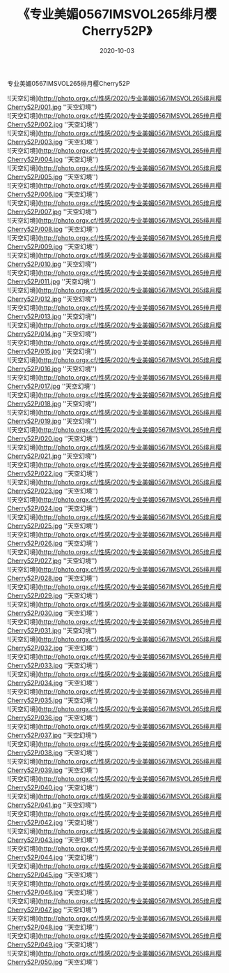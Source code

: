 ﻿---
layout: post
title:  《专业美媚0567IMSVOL265绯月樱Cherry52P》
date:   2020-10-03
image: http://photo.orgx.cf/性感/2020/专业美媚0567IMSVOL265绯月樱Cherry52P/000.jpg
categories: [美女, 性感, 泳衣]
---

专业美媚0567IMSVOL265绯月樱Cherry52P



![天空幻境](http://photo.orgx.cf/性感/2020/专业美媚0567IMSVOL265绯月樱Cherry52P/001.jpg ''天空幻境'') <br>
![天空幻境](http://photo.orgx.cf/性感/2020/专业美媚0567IMSVOL265绯月樱Cherry52P/002.jpg ''天空幻境'') <br>
![天空幻境](http://photo.orgx.cf/性感/2020/专业美媚0567IMSVOL265绯月樱Cherry52P/003.jpg ''天空幻境'') <br>
![天空幻境](http://photo.orgx.cf/性感/2020/专业美媚0567IMSVOL265绯月樱Cherry52P/004.jpg ''天空幻境'') <br>
![天空幻境](http://photo.orgx.cf/性感/2020/专业美媚0567IMSVOL265绯月樱Cherry52P/005.jpg ''天空幻境'') <br>
![天空幻境](http://photo.orgx.cf/性感/2020/专业美媚0567IMSVOL265绯月樱Cherry52P/006.jpg ''天空幻境'') <br>
![天空幻境](http://photo.orgx.cf/性感/2020/专业美媚0567IMSVOL265绯月樱Cherry52P/007.jpg ''天空幻境'') <br>
![天空幻境](http://photo.orgx.cf/性感/2020/专业美媚0567IMSVOL265绯月樱Cherry52P/008.jpg ''天空幻境'') <br>
![天空幻境](http://photo.orgx.cf/性感/2020/专业美媚0567IMSVOL265绯月樱Cherry52P/009.jpg ''天空幻境'') <br>
![天空幻境](http://photo.orgx.cf/性感/2020/专业美媚0567IMSVOL265绯月樱Cherry52P/010.jpg ''天空幻境'') <br>
![天空幻境](http://photo.orgx.cf/性感/2020/专业美媚0567IMSVOL265绯月樱Cherry52P/011.jpg ''天空幻境'') <br>
![天空幻境](http://photo.orgx.cf/性感/2020/专业美媚0567IMSVOL265绯月樱Cherry52P/012.jpg ''天空幻境'') <br>
![天空幻境](http://photo.orgx.cf/性感/2020/专业美媚0567IMSVOL265绯月樱Cherry52P/013.jpg ''天空幻境'') <br>
![天空幻境](http://photo.orgx.cf/性感/2020/专业美媚0567IMSVOL265绯月樱Cherry52P/014.jpg ''天空幻境'') <br>
![天空幻境](http://photo.orgx.cf/性感/2020/专业美媚0567IMSVOL265绯月樱Cherry52P/015.jpg ''天空幻境'') <br>
![天空幻境](http://photo.orgx.cf/性感/2020/专业美媚0567IMSVOL265绯月樱Cherry52P/016.jpg ''天空幻境'') <br>
![天空幻境](http://photo.orgx.cf/性感/2020/专业美媚0567IMSVOL265绯月樱Cherry52P/017.jpg ''天空幻境'') <br>
![天空幻境](http://photo.orgx.cf/性感/2020/专业美媚0567IMSVOL265绯月樱Cherry52P/018.jpg ''天空幻境'') <br>
![天空幻境](http://photo.orgx.cf/性感/2020/专业美媚0567IMSVOL265绯月樱Cherry52P/019.jpg ''天空幻境'') <br>
![天空幻境](http://photo.orgx.cf/性感/2020/专业美媚0567IMSVOL265绯月樱Cherry52P/020.jpg ''天空幻境'') <br>
![天空幻境](http://photo.orgx.cf/性感/2020/专业美媚0567IMSVOL265绯月樱Cherry52P/021.jpg ''天空幻境'') <br>
![天空幻境](http://photo.orgx.cf/性感/2020/专业美媚0567IMSVOL265绯月樱Cherry52P/022.jpg ''天空幻境'') <br>
![天空幻境](http://photo.orgx.cf/性感/2020/专业美媚0567IMSVOL265绯月樱Cherry52P/023.jpg ''天空幻境'') <br>
![天空幻境](http://photo.orgx.cf/性感/2020/专业美媚0567IMSVOL265绯月樱Cherry52P/024.jpg ''天空幻境'') <br>
![天空幻境](http://photo.orgx.cf/性感/2020/专业美媚0567IMSVOL265绯月樱Cherry52P/025.jpg ''天空幻境'') <br>
![天空幻境](http://photo.orgx.cf/性感/2020/专业美媚0567IMSVOL265绯月樱Cherry52P/026.jpg ''天空幻境'') <br>
![天空幻境](http://photo.orgx.cf/性感/2020/专业美媚0567IMSVOL265绯月樱Cherry52P/027.jpg ''天空幻境'') <br>
![天空幻境](http://photo.orgx.cf/性感/2020/专业美媚0567IMSVOL265绯月樱Cherry52P/028.jpg ''天空幻境'') <br>
![天空幻境](http://photo.orgx.cf/性感/2020/专业美媚0567IMSVOL265绯月樱Cherry52P/029.jpg ''天空幻境'') <br>
![天空幻境](http://photo.orgx.cf/性感/2020/专业美媚0567IMSVOL265绯月樱Cherry52P/030.jpg ''天空幻境'') <br>
![天空幻境](http://photo.orgx.cf/性感/2020/专业美媚0567IMSVOL265绯月樱Cherry52P/031.jpg ''天空幻境'') <br>
![天空幻境](http://photo.orgx.cf/性感/2020/专业美媚0567IMSVOL265绯月樱Cherry52P/032.jpg ''天空幻境'') <br>
![天空幻境](http://photo.orgx.cf/性感/2020/专业美媚0567IMSVOL265绯月樱Cherry52P/033.jpg ''天空幻境'') <br>
![天空幻境](http://photo.orgx.cf/性感/2020/专业美媚0567IMSVOL265绯月樱Cherry52P/034.jpg ''天空幻境'') <br>
![天空幻境](http://photo.orgx.cf/性感/2020/专业美媚0567IMSVOL265绯月樱Cherry52P/035.jpg ''天空幻境'') <br>
![天空幻境](http://photo.orgx.cf/性感/2020/专业美媚0567IMSVOL265绯月樱Cherry52P/036.jpg ''天空幻境'') <br>
![天空幻境](http://photo.orgx.cf/性感/2020/专业美媚0567IMSVOL265绯月樱Cherry52P/037.jpg ''天空幻境'') <br>
![天空幻境](http://photo.orgx.cf/性感/2020/专业美媚0567IMSVOL265绯月樱Cherry52P/038.jpg ''天空幻境'') <br>
![天空幻境](http://photo.orgx.cf/性感/2020/专业美媚0567IMSVOL265绯月樱Cherry52P/039.jpg ''天空幻境'') <br>
![天空幻境](http://photo.orgx.cf/性感/2020/专业美媚0567IMSVOL265绯月樱Cherry52P/040.jpg ''天空幻境'') <br>
![天空幻境](http://photo.orgx.cf/性感/2020/专业美媚0567IMSVOL265绯月樱Cherry52P/041.jpg ''天空幻境'') <br>
![天空幻境](http://photo.orgx.cf/性感/2020/专业美媚0567IMSVOL265绯月樱Cherry52P/042.jpg ''天空幻境'') <br>
![天空幻境](http://photo.orgx.cf/性感/2020/专业美媚0567IMSVOL265绯月樱Cherry52P/043.jpg ''天空幻境'') <br>
![天空幻境](http://photo.orgx.cf/性感/2020/专业美媚0567IMSVOL265绯月樱Cherry52P/044.jpg ''天空幻境'') <br>
![天空幻境](http://photo.orgx.cf/性感/2020/专业美媚0567IMSVOL265绯月樱Cherry52P/045.jpg ''天空幻境'') <br>
![天空幻境](http://photo.orgx.cf/性感/2020/专业美媚0567IMSVOL265绯月樱Cherry52P/046.jpg ''天空幻境'') <br>
![天空幻境](http://photo.orgx.cf/性感/2020/专业美媚0567IMSVOL265绯月樱Cherry52P/047.jpg ''天空幻境'') <br>
![天空幻境](http://photo.orgx.cf/性感/2020/专业美媚0567IMSVOL265绯月樱Cherry52P/048.jpg ''天空幻境'') <br>
![天空幻境](http://photo.orgx.cf/性感/2020/专业美媚0567IMSVOL265绯月樱Cherry52P/049.jpg ''天空幻境'') <br>
![天空幻境](http://photo.orgx.cf/性感/2020/专业美媚0567IMSVOL265绯月樱Cherry52P/050.jpg ''天空幻境'') <br>